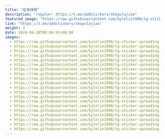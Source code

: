 ```yaml
---
title: "鲨鱼辣椒"
description: "regular: https://t.me/addstickers/shayulajiao"
featured_image: "https://raw.githubusercontent.com/kylelin1998/tg-sticker-spreading-worldwide-images/main/img/eedf16b9-9174-49f7-b41c-04995438c14b.jpg"
link: "https://t.me/addstickers/shayulajiao"
weight: 3
date: 2024-06-28T08:04:01+08:00
images:
  - https://raw.githubusercontent.com/kylelin1998/tg-sticker-spreading-worldwide-images/main/img/eedf16b9-9174-49f7-b41c-04995438c14b.jpg
  - https://raw.githubusercontent.com/kylelin1998/tg-sticker-spreading-worldwide-images/main/img/3d1f6a66-7054-44da-99ad-bca926b97bd8.jpg
  - https://raw.githubusercontent.com/kylelin1998/tg-sticker-spreading-worldwide-images/main/img/669fe6c6-13b3-4837-b6fe-d3fab6b9b1a4.jpg
  - https://raw.githubusercontent.com/kylelin1998/tg-sticker-spreading-worldwide-images/main/img/f1bdb6a5-877f-4486-9079-585c25d2a688.jpg
  - https://raw.githubusercontent.com/kylelin1998/tg-sticker-spreading-worldwide-images/main/img/174fb8c3-ab4c-4dd9-9bff-b4d08b1ba000.jpg
  - https://raw.githubusercontent.com/kylelin1998/tg-sticker-spreading-worldwide-images/main/img/373fa048-2762-425d-8d43-ae3e17f6c639.jpg
  - https://raw.githubusercontent.com/kylelin1998/tg-sticker-spreading-worldwide-images/main/img/ab7cb454-8ad4-4b8a-b92d-9c1159c8a41c.jpg
  - https://raw.githubusercontent.com/kylelin1998/tg-sticker-spreading-worldwide-images/main/img/6a3f31b8-8ab0-4845-b616-73d2baa8aa14.jpg
  - https://raw.githubusercontent.com/kylelin1998/tg-sticker-spreading-worldwide-images/main/img/3f35a2ad-1c31-43dd-afd6-e4e33ff42c35.jpg
  - https://raw.githubusercontent.com/kylelin1998/tg-sticker-spreading-worldwide-images/main/img/2678d52d-3378-4d39-bea4-6117a488abc6.jpg
  - https://raw.githubusercontent.com/kylelin1998/tg-sticker-spreading-worldwide-images/main/img/beb04533-d2ca-433d-9929-5ba4e5d5022e.jpg
  - https://raw.githubusercontent.com/kylelin1998/tg-sticker-spreading-worldwide-images/main/img/b204dd72-e68d-4cab-af6a-64684670474a.jpg
  - https://raw.githubusercontent.com/kylelin1998/tg-sticker-spreading-worldwide-images/main/img/b6ad74f9-ae12-4918-9dff-d124293f6b98.jpg
  - https://raw.githubusercontent.com/kylelin1998/tg-sticker-spreading-worldwide-images/main/img/a8a4b0a3-b9d1-4679-af4b-5534a080442b.jpg
  - https://raw.githubusercontent.com/kylelin1998/tg-sticker-spreading-worldwide-images/main/img/439c7500-d16d-4373-a625-30bd93743526.jpg
  - https://raw.githubusercontent.com/kylelin1998/tg-sticker-spreading-worldwide-images/main/img/b3db73df-240f-4f16-bf7c-d234bc0e1f5f.jpg
  - https://raw.githubusercontent.com/kylelin1998/tg-sticker-spreading-worldwide-images/main/img/a0f82534-1355-485d-bf94-b635947e141e.jpg
  - https://raw.githubusercontent.com/kylelin1998/tg-sticker-spreading-worldwide-images/main/img/ea2695a6-b8b0-423e-a53b-aa7e3d952fc9.jpg
  - https://raw.githubusercontent.com/kylelin1998/tg-sticker-spreading-worldwide-images/main/img/68f7d5aa-02f8-4371-83de-417e4b67567d.jpg
  - https://raw.githubusercontent.com/kylelin1998/tg-sticker-spreading-worldwide-images/main/img/5db218ec-150b-4447-ab96-3ee5a7f3ffa0.jpg
---
```

